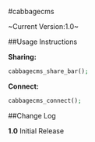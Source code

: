 #cabbagecms

~Current Version:1.0~

##Usage Instructions

**Sharing:**
```php
cabbagecms_share_bar();
```

**Connect:**
```php
cabbagecms_connect();
```

##Change Log

**1.0** Initial Release